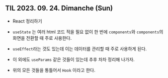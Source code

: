 ## TIL 2023. 09. 24. Dimanche (Sun)

* React 정리하기
* ```useState``` 는  여러 html 코드 적을 필요 없이 한 번에 ```components```와 ```components```의 화면을 전환할 때 주로 사용한다.

* ```useEffect```라는 것도 있는데 이는 데이터를 관리할 때 주로 사용하게 된다.
* 이 외에도 ```useParams``` 같은 것들이 있는데 추후 차차 정리해 나가자.

* 위의 모든 것들을 통틀어서 ```Hook``` 이라고 한다. 